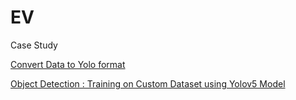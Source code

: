 # EV
 Case Study


[Convert Data to Yolo format](https://github.com/rvj07ai/EV/tree/main/Object_Detection/code/convertToYolo)

[Object Detection : Training on Custom Dataset using Yolov5 Model](https://github.com/rvj07ai/EV/tree/main/Object_Detection/code/yolo-5s-model)
